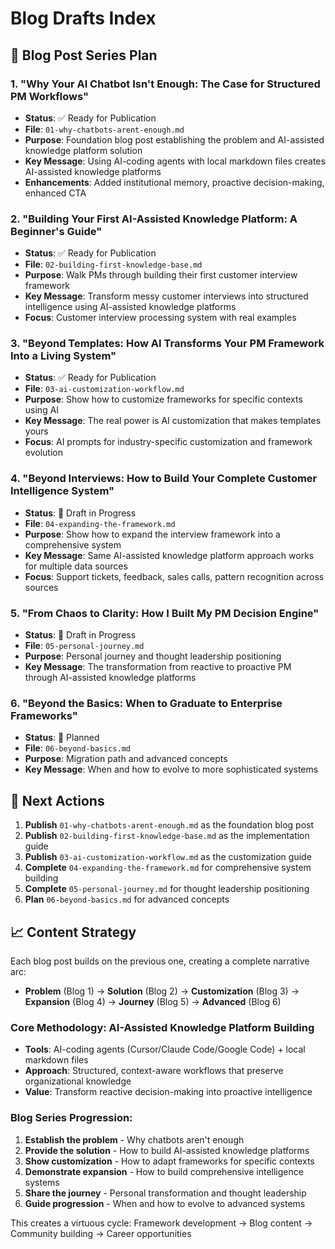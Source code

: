 # Blog Drafts Index

## 📝 Blog Post Series Plan

### 1. **"Why Your AI Chatbot Isn't Enough: The Case for Structured PM Workflows"**
- **Status**: ✅ Ready for Publication
- **File**: `01-why-chatbots-arent-enough.md`
- **Purpose**: Foundation blog post establishing the problem and AI-assisted knowledge platform solution
- **Key Message**: Using AI-coding agents with local markdown files creates AI-assisted knowledge platforms
- **Enhancements**: Added institutional memory, proactive decision-making, enhanced CTA

### 2. **"Building Your First AI-Assisted Knowledge Platform: A Beginner's Guide"**
- **Status**: ✅ Ready for Publication
- **File**: `02-building-first-knowledge-base.md`
- **Purpose**: Walk PMs through building their first customer interview framework
- **Key Message**: Transform messy customer interviews into structured intelligence using AI-assisted knowledge platforms
- **Focus**: Customer interview processing system with real examples

### 3. **"Beyond Templates: How AI Transforms Your PM Framework Into a Living System"**
- **Status**: ✅ Ready for Publication
- **File**: `03-ai-customization-workflow.md`
- **Purpose**: Show how to customize frameworks for specific contexts using AI
- **Key Message**: The real power is AI customization that makes templates yours
- **Focus**: AI prompts for industry-specific customization and framework evolution

### 4. **"Beyond Interviews: How to Build Your Complete Customer Intelligence System"**
- **Status**: 📝 Draft in Progress
- **File**: `04-expanding-the-framework.md`
- **Purpose**: Show how to expand the interview framework into a comprehensive system
- **Key Message**: Same AI-assisted knowledge platform approach works for multiple data sources
- **Focus**: Support tickets, feedback, sales calls, pattern recognition across sources

### 5. **"From Chaos to Clarity: How I Built My PM Decision Engine"**
- **Status**: 📝 Draft in Progress
- **File**: `05-personal-journey.md`
- **Purpose**: Personal journey and thought leadership positioning
- **Key Message**: The transformation from reactive to proactive PM through AI-assisted knowledge platforms

### 6. **"Beyond the Basics: When to Graduate to Enterprise Frameworks"**
- **Status**: 📝 Planned
- **File**: `06-beyond-basics.md`
- **Purpose**: Migration path and advanced concepts
- **Key Message**: When and how to evolve to more sophisticated systems

## 🎯 Next Actions

1. **Publish** `01-why-chatbots-arent-enough.md` as the foundation blog post
2. **Publish** `02-building-first-knowledge-base.md` as the implementation guide
3. **Publish** `03-ai-customization-workflow.md` as the customization guide
4. **Complete** `04-expanding-the-framework.md` for comprehensive system building
5. **Complete** `05-personal-journey.md` for thought leadership positioning
6. **Plan** `06-beyond-basics.md` for advanced concepts

## 📈 Content Strategy

Each blog post builds on the previous one, creating a complete narrative arc:
- **Problem** (Blog 1) → **Solution** (Blog 2) → **Customization** (Blog 3) → **Expansion** (Blog 4) → **Journey** (Blog 5) → **Advanced** (Blog 6)

### Core Methodology: AI-Assisted Knowledge Platform Building
- **Tools**: AI-coding agents (Cursor/Claude Code/Google Code) + local markdown files
- **Approach**: Structured, context-aware workflows that preserve organizational knowledge
- **Value**: Transform reactive decision-making into proactive intelligence

### Blog Series Progression:
1. **Establish the problem** - Why chatbots aren't enough
2. **Provide the solution** - How to build AI-assisted knowledge platforms
3. **Show customization** - How to adapt frameworks for specific contexts
4. **Demonstrate expansion** - How to build comprehensive intelligence systems
5. **Share the journey** - Personal transformation and thought leadership
6. **Guide progression** - When and how to evolve to advanced systems

This creates a virtuous cycle: Framework development → Blog content → Community building → Career opportunities
